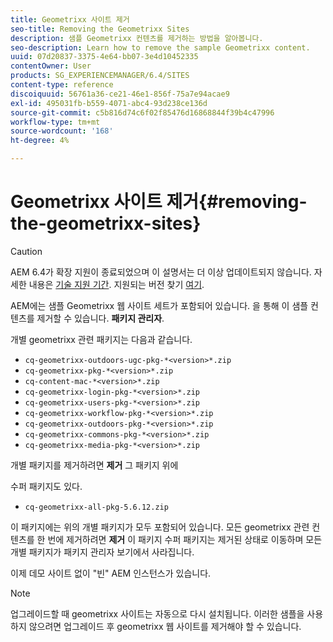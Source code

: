```yaml
---
title: Geometrixx 사이트 제거
seo-title: Removing the Geometrixx Sites
description: 샘플 Geometrixx 컨텐츠를 제거하는 방법을 알아봅니다.
seo-description: Learn how to remove the sample Geometrixx content.
uuid: 07d20837-3375-4e64-bb07-3e4d10452335
contentOwner: User
products: SG_EXPERIENCEMANAGER/6.4/SITES
content-type: reference
discoiquuid: 56761a36-ce21-46e1-856f-75a7e94acae9
exl-id: 495031fb-b559-4071-abc4-93d238ce136d
source-git-commit: c5b816d74c6f02f85476d16868844f39b4c47996
workflow-type: tm+mt
source-wordcount: '168'
ht-degree: 4%

---
```


# Geometrixx 사이트 제거{#removing-the-geometrixx-sites}

>[!CAUTION]
>
>AEM 6.4가 확장 지원이 종료되었으며 이 설명서는 더 이상 업데이트되지 않습니다. 자세한 내용은 [기술 지원 기간](https://helpx.adobe.com/kr/support/programs/eol-matrix.html). 지원되는 버전 찾기 [여기](https://experienceleague.adobe.com/docs/).

AEM에는 샘플 Geometrixx 웹 사이트 세트가 포함되어 있습니다. 을 통해 이 샘플 컨텐츠를 제거할 수 있습니다. **패키지 관리자**.

개별 geometrixx 관련 패키지는 다음과 같습니다.

* `cq-geometrixx-outdoors-ugc-pkg-*<version>*.zip`
* `cq-geometrixx-pkg-*<version>*.zip`
* `cq-content-mac-*<version>*.zip`
* `cq-geometrixx-login-pkg-*<version>*.zip`
* `cq-geometrixx-users-pkg-*<version>*.zip`
* `cq-geometrixx-workflow-pkg-*<version>*.zip`
* `cq-geometrixx-outdoors-pkg-*<version>*.zip`
* `cq-geometrixx-commons-pkg-*<version>*.zip`
* `cq-geometrixx-media-pkg-*<version>*.zip`

개별 패키지를 제거하려면 **제거** 그 패키지 위에

수퍼 패키지도 있다.

* `cq-geometrixx-all-pkg-5.6.12.zip`

이 패키지에는 위의 개별 패키지가 모두 포함되어 있습니다. 모든 geometrixx 관련 컨텐츠를 한 번에 제거하려면 **제거** 이 패키지 수퍼 패키지는 제거된 상태로 이동하며 모든 개별 패키지가 패키지 관리자 보기에서 사라집니다.

이제 데모 사이트 없이 &quot;빈&quot; AEM 인스턴스가 있습니다.

>[!NOTE]
>
>업그레이드할 때 geometrixx 사이트는 자동으로 다시 설치됩니다. 이러한 샘플을 사용하지 않으려면 업그레이드 후 geometrixx 웹 사이트를 제거해야 할 수 있습니다.
